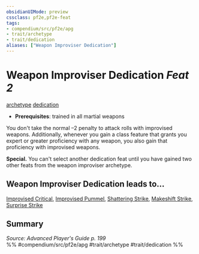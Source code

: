 ```yaml
---
obsidianUIMode: preview
cssclass: pf2e,pf2e-feat
tags:
- compendium/src/pf2e/apg
- trait/archetype
- trait/dedication
aliases: ["Weapon Improviser Dedication"]
---
```

# Weapon Improviser Dedication  *Feat 2*  
[archetype](rules/traits/archetype.md)  [dedication](rules/traits/dedication.md)  

- **Prerequisites**: trained in all martial weapons

You don't take the normal –2 penalty to attack rolls with improvised weapons. Additionally, whenever you gain a class feature that grants you expert or greater proficiency with any weapon, you also gain that proficiency with improvised weapons.

**Special.** You can't select another dedication feat until you have gained two other feats from the weapon improviser archetype.

## Weapon Improviser Dedication leads to...

[Improvised Critical](compendium/feats/improvised-critical-apg.md), [Improvised Pummel](compendium/feats/improvised-pummel-apg.md), [Shattering Strike](compendium/feats/shattering-strike-apg.md), [Makeshift Strike](compendium/feats/makeshift-strike-apg.md), [Surprise Strike](compendium/feats/surprise-strike-apg.md)

## Summary

*Source: Advanced Player's Guide p. 199*  
%% #compendium/src/pf2e/apg #trait/archetype #trait/dedication %%